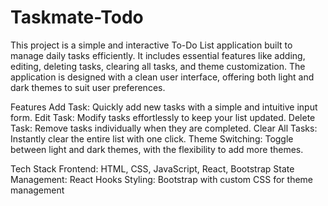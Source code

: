 # Taskmate-Todo
This project is a simple and interactive To-Do List application built to manage daily tasks efficiently. It includes essential features like adding, editing, deleting tasks, clearing all tasks, and theme customization. The application is designed with a clean user interface, offering both light and dark themes to suit user preferences.


Features
Add Task: Quickly add new tasks with a simple and intuitive input form.
Edit Task: Modify tasks effortlessly to keep your list updated.
Delete Task: Remove tasks individually when they are completed.
Clear All Tasks: Instantly clear the entire list with one click.
Theme Switching: Toggle between light and dark themes, with the flexibility to add more themes.

Tech Stack
Frontend: HTML, CSS, JavaScript, React, Bootstrap
State Management: React Hooks
Styling: Bootstrap with custom CSS for theme management
